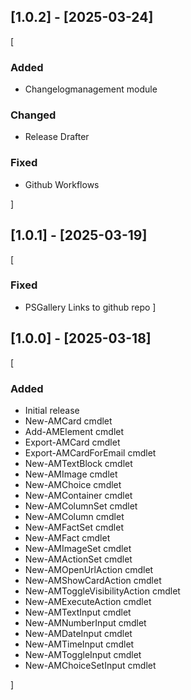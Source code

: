 ## [1.0.2] - [2025-03-24]
[
### Added
- Changelogmanagement module

### Changed
- Release Drafter

### Fixed
- Github Workflows

]
## [1.0.1] - [2025-03-19]
[
### Fixed
- PSGallery Links to github repo
]
## [1.0.0] - [2025-03-18]
[
### Added
- Initial release
- New-AMCard cmdlet
- Add-AMElement cmdlet
- Export-AMCard cmdlet
- Export-AMCardForEmail cmdlet
- New-AMTextBlock cmdlet
- New-AMImage cmdlet
- New-AMChoice cmdlet
- New-AMContainer cmdlet
- New-AMColumnSet cmdlet
- New-AMColumn cmdlet
- New-AMFactSet cmdlet
- New-AMFact cmdlet
- New-AMImageSet cmdlet
- New-AMActionSet cmdlet
- New-AMOpenUrlAction cmdlet
- New-AMShowCardAction cmdlet
- New-AMToggleVisibilityAction cmdlet
- New-AMExecuteAction cmdlet
- New-AMTextInput cmdlet
- New-AMNumberInput cmdlet
- New-AMDateInput cmdlet
- New-AMTimeInput cmdlet
- New-AMToggleInput cmdlet
- New-AMChoiceSetInput cmdlet

]